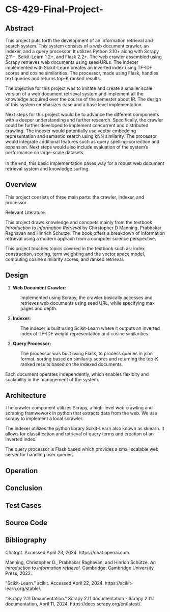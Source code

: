 # CS-429-Final-Project-

<h2> Abstract </h2>
    <p> This project puts forth the development of an information retrieval and search system. This system consists of a web document crawler, an indexer, and a query processor. It utilizes Python 3.10+ along with Scrapy 2.11+, Scikit-Learn 1.2+, and Flask 2.2+.  The web crawler assembled using Scrapy retrieves web documents using seed URLs. The indexer implemented with Scikit-Learn creates an inverted index using TF-IDF scores and cosine similarities. The processor, made using Flask, handles text queries and returns top-K ranked results. </p>
    <p>The objective for this project was to imitate and create a smaller scale version of a web document retrieval system and implement all the knowledge acquired over the course of the semester about IR. The design of this system emphasizes ease and a base level implementation. </p>
    <p>Next steps for this project would be to advance the different components with a deeper understanding and further research. Specifically, the crawler could be further developed to implement concurrent and distributed crawling. The indexer would potentially use vector embedding representation and semantic search using kNN similarity. The processor would integrate additional features such as query spelling-correction and expansion. Next steps would also include evaluation of the system’s performance on large-scale datasets. <br  /> <br  />In the end, this basic implementation paves way for a robust web document retrieval system and knowledge surfing. 
</p>


<h2> Overview </h2>
<p>This project consists of three main parts: the crawler, indexer, and processor</p>
   
<p>Relevant Literature:</p>
        <p>This project draws knowledge and concpets mainly from the textbook <em>Introduction to Information Retrieval</em> by Chirstopher D Manning, Prabhakar Raghavan and Hinrich Schutze. The book offers a breakdown of information retrieval using a modern apprach from a computer science perspective.</p>
        <p> This project touches topics covered in the textbook such as: index construction, scoring, term weighting and the vector space model, computing cosine similarity scores, and ranked retrieval.  </p>
<h2> Design </h2>
    <ol>
        <li><strong>Web Document Crawler:</strong><ul>
            <p>Implemented using Scrapy, the crawler basically accesses and retrieves web documents using seed URL, while specifying max pages and depth.</p>
            </ul></li>
        <li><strong>Indexer:</strong><ul>
            <p>The indexer is built using Scikit-Learn where it outputs an inverted index of TF-IDF weight representation and cosine similarities.</p></ul></li>
        <li><strong>Query Processor:</strong><ul>
            <p>The processor was built using Flask, to process queries in json format, sorting based on similarity scores and returning the top-K ranked results based on the indexed documents.</p></ul></li>
    </ol> 
    <p>Each document operates independently, which enables flexibity and scalability in the management of the system.</p>

<h2> Architecture </h2>
    <p>The crawler component utilizes Scrapy, a high-level web crawling and scraping framwework in python that extracts data from the web. We use scrapy to implement a local scrawler.</p>
    <p>The indexer utilizes the python library Scikit-Learn also known as sklearn. It allows for classification and retrieval of query terms and creation of an inverted index.</p>
    <p>The query processor is Flask based which provides a small scalable web server for handling user queries.  </p>
<h2> Operation </h2>

<h2> Conclusion </h2>

<h2> Test Cases </h2>

<h2> Source Code </h2>

<h2> Bibliography </h2>
    <p>Chatgpt. Accessed April 23, 2024. https://chat.openai.com. </p>
    <p>Manning, Christopher D., Prabhakar Raghavan, and Hinrich Schütze. <em>An introduction to information retrieval.</em> Cambridge: Cambridge University Press, 2022.  </p>
    <p>“Scikit-Learn.” scikit. Accessed April 22, 2024. https://scikit-learn.org/stable/. </p>
    <p>“Scrapy 2.11 Documentation.” Scrapy 2.11 documentation - Scrapy 2.11.1 documentation, April 11, 2024. https://docs.scrapy.org/en/latest/. </p>